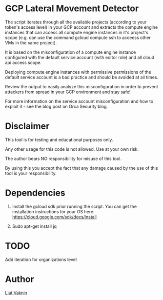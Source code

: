 # GCP Lateral Movement Detector 

The script iterates through all the available projects (according to your token's access level) in your GCP account and extracts the compute engine instances that can access all compute engine instances in it's project's scope (e.g. can use the command gcloud compute ssh to acceess other VMs in the same project).

It is based on the misconfiguration of a compute engine instance configured with the default service account (with editor role) and all cloud api access scope.

Deploying compute engine instances with permissive permissions of the default service account is a bad practice and should be avoided at all times.

Review the output to easily analyze this misconfiguration in order to prevent attackers from spread in your GCP environment and stay safe!

For more information on the service account misconfiguration and how to exploit it - see the blog post on Orca Security blog.

# Disclaimer
This tool is for testing and educational purposes only. 

Any other usage for this code is not allowed. Use at your own risk.

The author bears NO responsibility for misuse of this tool.

By using this you accept the fact that any damage caused by the use of this tool is your responsibility.

# Dependencies
1. Install the gcloud sdk prior running the script.
You can get the installation instructions for your OS here:
https://cloud.google.com/sdk/docs/install

2. Sudo apt-get install jq

# TODO
Add iteration for organizations level

# Author
<a href="https://twitter.com/ellicho007">Liat Vaknin</a>
